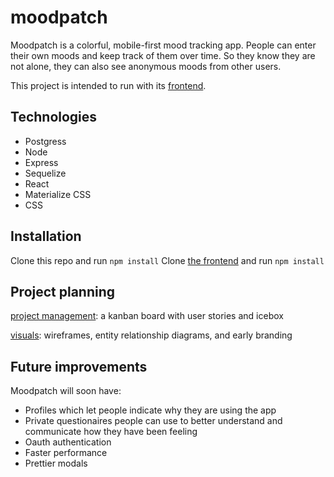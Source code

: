 # moodpatch

Moodpatch is a colorful, mobile-first mood tracking app. People can enter their own moods and keep track of them over time. So they know they are not alone, they can also see anonymous moods from other users.

This project is intended to run with its [frontend](https://github.com/ctavispost/moodPatch_frontend).

## Technologies

- Postgress
- Node
- Express
- Sequelize
- React
- Materialize CSS
- CSS


## Installation
Clone this repo and run `npm install`
Clone [the frontend](https://github.com/ctavispost/moodPatch_frontend) and run `npm install`

## Project planning

[project management](https://github.com/ctavispost/moodpatch/projects/1): a kanban board with user stories and icebox

[visuals](https://www.figma.com/file/Brt6WyouctTzHeTkvnN8TB/colorblog?node-id=0%3A1): wireframes, entity relationship diagrams, and early branding


## Future improvements

Moodpatch will soon have:
- Profiles which let people indicate why they are using the app
- Private questionaires people can use to better understand and communicate how they have been feeling
- Oauth authentication
- Faster performance
- Prettier modals
